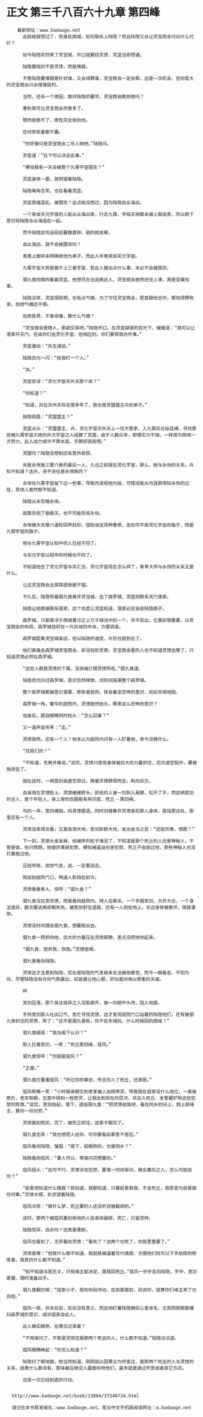 # 正文 第三千八百六十九章 第四峰
        最新网址：www.badaoge.net
          此前她就想过了，但身处西域，如何联系上陆隐？而且陆隐又会让灵宝商会付出什么代价？
      
          如今陆隐突然来了灵宝城，开口就要找灵馈，灵蓝当即想通。
      
          陆隐要找的不是灵馈，而是情报。
      
          不管陆隐要情报是针对谁，又会得罪谁，灵宝商会一定会帮，这是一次机会，否则偌大的灵宝商会只会慢慢腐朽。
      
          当然，还有一个原因，面对陆隐的要求，灵宝商会敢拒绝吗？
      
          春秋简可比灵宝商会厉害多了。
      
          既然拒绝不了，索性完全倒向他。
      
          任何修炼者都不蠢。
      
          “你好像只是灵宝商会二号人物吧。”陆隐问。
      
          灵蓝道：“在下可以决定此事。”
      
          “哪怕我有一天会被整个九霄宇宙围攻？”
      
          灵蓝身体一震，骇然望着陆隐。
      
          陆隐嘴角含笑，也在看着灵蓝。
      
          灵蓝思绪混乱，被围攻？这点她没想过，因为陆隐自业海出。
      
          一个来自天元宇宙的人能从业海出来，行走九霄，字临天地都未被上御追责，所以她下意识将陆隐与业海连在一起。
      
          而今陆隐这句话宛如暮鼓晨钟，砸的她发晕。
      
          自业海出，就不会被围攻吗？
      
          青莲上御并未明确收他为弟子，而此人毕竟来自天元宇宙。
      
          九霄宇宙大势是看不上三者宇宙，若此人做出点什么事，未必不会被围攻。
      
          驷九食同情的看着灵蓝，他想尽办法逃离此人，灵宝商会居然还往上凑，真是没事找事。
      
          陆隐淡笑，灵蓝很聪明，也有点气魄，为了守住灵宝商会，愿意跟他合作，哪怕得罪称家，但她气魄还不够。
      
          在修炼界，不拿命赌，算什么气魄？
      
          “灵宝商会是商人，那就交易吧。”陆隐开口，在灵蓝疑惑的目光下，缓缓道：“我可以让落家开天门，任由你们去灵化宇宙，但相应的，你们要帮我办件事。”
      
          灵蓝激动：“先生请说。”
      
          陆隐目光一闪：“给我盯一个人。”
      
          “岚。”
      
          灵蓝惊讶：“灵化宇宙天外天那个岚？”
      
          “你知道？”
      
          “知道，岚在天外天存在很多年了，她也是灵盟盟主卉的弟子。”
      
          陆隐挑眉：“灵盟盟主？”
      
          灵蓝点头：“灵盟盟主，卉，灵化宇宙天外天上一任大管家，入九霄后合纵连横，寻找那些被九霄宇宙灭绝的外方宇宙之人组建了灵盟，由于人数众多，即便实力不强，一样成为西域一方势力，此人战力或许不算太高，手腕却很高明。”
      
          灵盟吗？陆隐没想到还有意外收获。
      
          岚是永恒族三擎六昊的最后一人，久远之前就在灵化宇宙，那么，她与永恒的关系，卉知不知道？这卉，会不会也是永恒族的？
      
          永恒在九霄宇宙留下过一些事，导致月涯视他为敌，可惜没能从月涯那得知永恒的过往，其他人竟然都不知道。
      
          陆隐从未忽略永恒。
      
          就算忽视了御桑天，也不可能忽视永恒。
      
          永恒被大天尊六道轮回界封印，借助浊宝灵种重修，走的可不是灵化宇宙的路子，而是九霄宇宙的路子。
      
          他与九霄宇宙认知中的人已经不同了。
      
          与天元宇宙认知中的时候也不同了。
      
          不知道他去了灵化宇宙与岚汇合，灵化宇宙现在怎么样了，青草大师与永恒的关系又是什么。
      
          让这灵宝商会去探探底倒是不错。
      
          不久后，陆隐带着驷九食离开灵宝城，去了森罗城，灵蓝则联系天门落家。
      
          陆隐让她直接联系落家，这个态度让灵蓝知道，落家必定会给陆隐面子。
      
          森罗城，只是悬浮于西域黄沙之上万千城池中的一个，并不突出，位置却很重要，以灵宝商会的布局，森罗城恰好在一片区域的中央，方便调度。
      
          森罗城距离灵宝城虽远，但以陆隐的速度，片刻也就到达了。
      
          他们直接去森罗城灵宝商会，却没找到灵馈，灵宝商会里的人也不知道灵馈去哪了，只知道灵馈必然在森罗城。
      
          “这些人都是灵馈的下属，没资格打探灵馈所在。”驷九食道。
      
          陆隐目光扫过森罗城，意识忽然释放，顷刻间笼罩整个森罗城。
      
          整个森罗城都被意识笼罩，修炼者骇然，体会着这恐怖的意识，宛如天塌地陷。
      
          森罗城一角，奢华的庭院内，灵馈陡然抬头，哪来这么恐怖的意识？
      
          他身后，那双眼睛同时抬头：“怎么回事？”
      
          又一道声音传来：“走。”
      
          灵馈骇然，还有一个人？他本以为庭院内只有一人盯着他，幸亏没做什么。
      
          “找我们的？”
      
          “不知道，先离开再说。”说完，灵馈只感觉身体被巨大的力量抓住，后方虚空裂开，要被拖进去了。
      
          就在这时，一柄宽剑自虚空掠过，擦着灵馈脖颈而去，刺向后方。
      
          血液溅在灵馈脸上，灵馈缓缓转头，抓他的人被一剑刺入肩膀，松开了手，而这柄宽剑的主人，是个年轻人，身上穿的衣服极有辨识度，死丘--第四峰。
      
          乓的一声，宽剑横拍，将灵馈震退，同时剑锋撕开灵馈身后那人身体，直指更远处，那里还有一个人。
      
          灵馈没来得及看，又是血洒大地，宽剑斩断大地，发出金戈之音：“还挺厉害，想跑？”
      
          下一刻，灵馈头皮发麻，他被序列粒子淹没了，不知道是那个死丘的人还是神秘人，不管是谁，他只想跑，他做的事是犯禁，哪怕被逼迫也是犯禁，死丘不会放过他，那些神秘人也没打算放过他。
      
          压低呼吸，收敛气息，逃，一定要逃走。
      
          刚逃到庭院门口，两道人影挡在前方。
      
          灵馈看着来人，惊呼：“驷九食？”
      
          驷九食没在意灵馈，而是看向庭院内，两人在厮杀，一个手握宽剑，大开大合，一个身法诡异，数次要逃离却都失败，被宽剑封住退路，还有一人倒在地上，半边身体被撕开，很是凄惨。
      
          灵馈没时间理会驷九食，想要跑出去。
      
          驷九食一把抓向他，巨大的力量压在灵馈肩膀，差点没把他拎起来。
      
          “驷九食，放开我，快跑。”灵馈低喝。
      
          驷九食看向陆隐。
      
          灵馈这才注意到陆隐，实在是陆隐的气息根本无法被他察觉，而今一眼看去，不知为何，尽管陆隐没有任何气势露出，却就是让他心颤，好似面对难以想象的天威。
      
          砰
      
          宽剑压落，那个身法诡异之人没能避开，被一剑砸中头颅，陷入地底。
      
          手持宽剑那人吐出口气，急忙寻找灵馈，这才发现庭院门口站着的陆隐他们，还有被驷九食抓住的灵馈，笑了：“这不是驷九食嘛，你不在东域玩，什么时候回的西域？”
      
          驷九食疑惑：“我与阁下认识？”
      
          那人扛着宽剑，一笑：“死丘第四峰，寇风。”
      
          驷九食惊呼：“你就是寇风？”
      
          “正是。”
      
          驷九食打量着寇风：“听过你的事迹，传言你入了死丘，还真是。”
      
          寇风咧嘴一笑：“小时候亲眼见到老爹被人劫掠修灵，导致我在寇家没什么地位，一直被欺负，老天有眼，无意中得到一枚修灵，让我达到现在的层次，并加入死丘，发誓要铲除这些犯禁的败类。”说完，宽剑抬起，落下，遥指驷九食：“把灵馈给我吧，看在同乡的份上，我上禀峰主，算你一份功劳。”
      
          灵馈面如死灰，完了，被死丘抓住，这辈子都完了。
      
          驷九食无奈：“我也想把人给你，可你要看前辈答不答应。”
      
          寇风看向陆隐，皱眉：“阁下，挺眼熟的，也是同乡？”
      
          陆隐看向寇风：“要人可以，等我问完想要的。”
      
          寇风摇头：“这可不行，灵馈涉及犯禁，要第一时间审问，揪出幕后之人，怎么可能给你？”
      
          “前辈想知道什么情报？我知道，我都知道，只要前辈救我，不去死丘，我愿意为前辈做任何事。”灵馈大喊，祈求望着陆隐。
      
          寇风冷笑：“做什么梦，死丘要的人还没听说被截胡的。”
      
          这时，那两个被寇风重创倒地的人皆身体破碎，死亡，只留灵种。
      
          陆隐惊异，自杀吗？还真是果断。
      
          寇风也看到了，无奈看向灵馈：“看到了？这两个也死了，你就更重要了。”
      
          灵馈哀嚎：“但我什么都不知道，我就是被逼着交代情报，方便他们找可以下手劫掠的修炼者，我真的什么都不知道。”
      
          “知不知道与我无关，只有峰主能决定，跟我回死丘。”寇风一步步走向陆隐，手中，宽剑紧握，随时准备出手。
      
          驷九食翻白眼：“寇家小子，我劝你别冲动，在前辈面前，别说你，就算你们峰主来了也白给。”
      
          寇风一顿，并未反驳，反驳没有意义，而且他盯着陆隐确实心里发毛，尤其刚刚那股横扫森罗城的意识，或许就来自此人。
      
          此人确实眼熟，在哪见过来着？
      
          “不用审问了，不管是灵馈还是那两个死去的人，什么都不知道。”陆隐淡淡道。
      
          寇风眼睛眯起：“你怎么知道？”
      
          陆隐扫了眼地面，他当然知道，刚刚就以因果业为终查过，查那两个死去的人与灵馈的关系，结果什么都没有，意味着压根没人露面吩咐他们，最多就是通过怀思或者其它方式。
      
          这是一次已经到底的行动。
      
      
      http://www.badaoge.net/book/13084/37340734.html
      
      请记住本书首发域名：www.badaoge.net。笔尖中文手机版阅读网址：m.badaoge.net